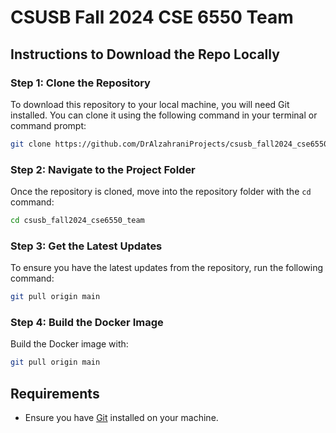 # CSUSB Fall 2024 CSE 6550 Team

## Instructions to Download the Repo Locally

### Step 1: Clone the Repository
To download this repository to your local machine, you will need Git installed. You can clone it using the following command in your terminal or command prompt:

```bash
git clone https://github.com/DrAlzahraniProjects/csusb_fall2024_cse6550_team.git
```

### Step 2: Navigate to the Project Folder
Once the repository is cloned, move into the repository folder with the `cd` command:

```bash
cd csusb_fall2024_cse6550_team
```

### Step 3: Get the Latest Updates
To ensure you have the latest updates from the repository, run the following command:

```bash
git pull origin main
```

### Step 4: Build the Docker Image

Build the Docker image with:
```bash
git pull origin main
```
## Requirements
- Ensure you have [Git](https://git-scm.com/book/en/v2/Getting-Started-Installing-Git) installed on your machine.
